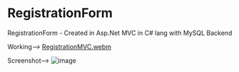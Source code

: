 # RegistrationForm
RegistrationForm - Created in Asp.Net MVC in C# lang with MySQL Backend

Working--> [RegistrationMVC.webm](https://github.com/kiransawant02/RegistrationForm/assets/75112767/bea9861e-f017-48e7-8ae2-d4a023677fd2)

Screenshot-->
![image](https://github.com/kiransawant02/RegistrationForm/assets/75112767/314064a4-975c-4a56-b5a0-1efccfcaadd4)
